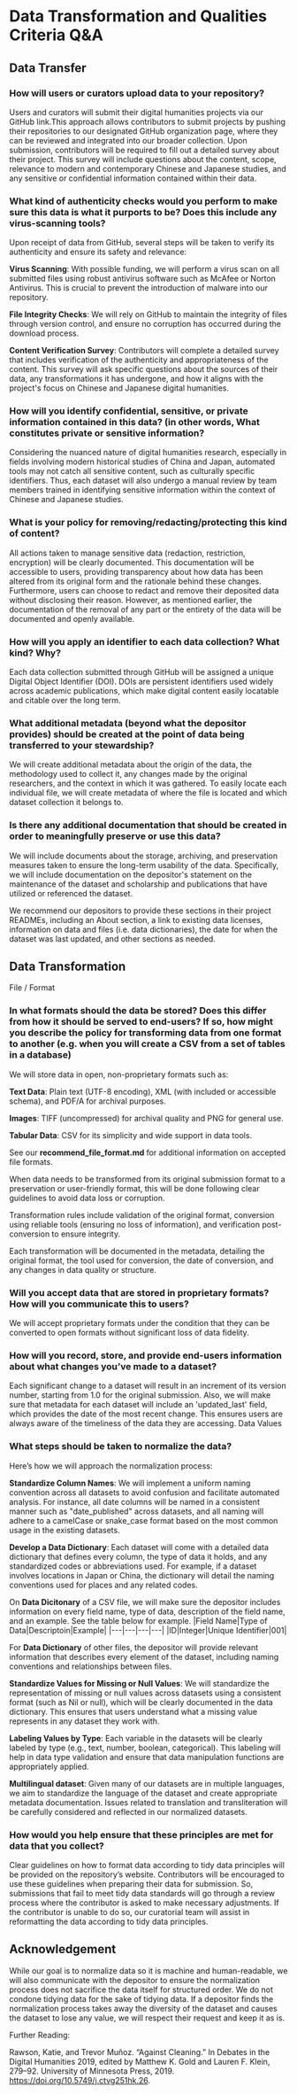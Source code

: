 # Data Transformation and Qualities Criteria Q&A

## Data Transfer

### How will users or curators upload data to your repository? 

Users and curators will submit their digital humanities projects via our GitHub link.This approach allows contributors to submit projects by pushing their repositories to our designated GitHub organization page, where they can be reviewed and integrated into our broader collection. Upon submission, contributors will be required to fill out a detailed survey about their project. This survey will include questions about the content, scope, relevance to modern and contemporary Chinese and Japanese studies, and any sensitive or confidential information contained within their data. 

### What kind of authenticity checks would you perform to make sure this data is what it purports to be? Does this include any virus-scanning tools?

Upon receipt of data from GitHub, several steps will be taken to verify its authenticity and ensure its safety and relevance:

__Virus Scanning__: With possible funding, we will perform a virus scan on all submitted files using robust antivirus software such as McAfee or Norton Antivirus. This is crucial to prevent the introduction of malware into our repository.

__File Integrity Checks__: We will rely on GitHub to maintain the integrity of files through version control, and ensure no 
corruption has occurred during the download process.

__Content Verification Survey__: Contributors will complete a detailed survey that includes verification of the authenticity and appropriateness of the content. This survey will ask specific questions about the sources of their data, any transformations it has undergone, and how it aligns with the project's focus on Chinese and Japanese digital humanities.

### How will you identify confidential, sensitive, or private information contained in this data? (in other words, What constitutes private or sensitive information? 

Considering the nuanced nature of digital humanities research, especially in fields involving modern historical studies of China and Japan, automated tools may not catch all sensitive content, such as culturally specific identifiers. Thus, each dataset will also undergo a manual review by team members trained in identifying sensitive information within the context of Chinese and Japanese studies.

### What is your policy for removing/redacting/protecting this kind of content?

All actions taken to manage sensitive data (redaction, restriction, encryption) will be clearly documented. This documentation will be accessible to users, providing transparency about how data has been altered from its original form and the rationale behind these changes. Furthermore, users can choose to redact and remove their deposited data without disclosing their reason. However, as mentioned earlier, the documentation of the removal of any part or the entirety of the data will be documented and openly available. 

### How will you apply an identifier to each data collection? What kind? Why?

Each data collection submitted through GitHub will be assigned a unique Digital Object Identifier (DOI). DOIs are persistent identifiers used widely across academic publications, which make digital content easily locatable and citable over the long term. 

### What additional metadata (beyond what the depositor provides) should be created at the point of data being transferred to your stewardship?

We will create additional metadata about the origin of the data, the methodology used to collect it, any changes made by the original researchers, and the context in which it was gathered. To easily locate each individual file, we will create metadata of where the file is located and which dataset collection it belongs to. 

### Is there any additional documentation that should be created in order to meaningfully preserve or use this data?

We will include documents about the storage, archiving, and preservation measures taken to ensure the long-term usability of the data. Specifically, we will include documentation on the depositor's statement on the maintenance of the dataset and scholarship and publications that have utilized or referenced the dataset. 

We recommend our depositors to provide these sections in their project READMEs, including an About section, a link to existing data licenses, information on data and files (i.e. data dictionaries), the date for when the dataset was last updated, and other sections as needed. 

## Data Transformation

File / Format

### In what formats should the data be stored? Does this differ from how it should be served to end-users? If so, how might you describe the policy for transforming data from one format to another (e.g. when you will create a CSV from a set of tables in a database)

We will store data in open, non-proprietary formats such as:

__Text Data__: Plain text (UTF-8 encoding), XML (with included or accessible schema), and PDF/A for archival purposes.

__Images__: TIFF (uncompressed) for archival quality and PNG for general use.

__Tabular Data__: CSV for its simplicity and wide support in data tools.

See our __recommend_file_format.md__ for additional information on accepted file formats. 

When data needs to be transformed from its original submission format to a preservation or user-friendly format, this will be done following clear guidelines to avoid data loss or corruption.

Transformation rules include validation of the original format, conversion using reliable tools (ensuring no loss of information), and verification post-conversion to ensure integrity.

Each transformation will be documented in the metadata, detailing the original format, the tool used for conversion, the date of conversion, and any changes in data quality or structure.

### Will you accept data that are stored in proprietary formats? How will you communicate this to users?

We will accept proprietary formats under the condition that they can be converted to open formats without significant loss of data fidelity.

### How will you record, store, and provide end-users information about what changes you’ve made to a dataset? 

Each significant change to a dataset will result in an increment of its version number, starting from 1.0 for the original submission. Also, we will make sure that metadata for each dataset will include an 'updated_last' field, which provides the date of the most recent change. This ensures users are always aware of the timeliness of the data they are accessing.
Data Values

### What steps should be taken to normalize the data? 

Here’s how we will approach the normalization process:

__Standardize Column Names__: We will implement a uniform naming convention across all datasets to avoid confusion and facilitate automated analysis. For instance, all date columns will be named in a consistent manner such as "date_published" across datasets, and all naming will adhere to a camelCase or snake_case format based on the most common usage in the existing datasets.

__Develop a Data Dictionary__: Each dataset will come with a detailed data dictionary that defines every column, the type of data it holds, and any standardized codes or abbreviations used. For example, if a dataset involves locations in Japan or China, the dictionary will detail the naming conventions used for places and any related codes.

  On __Data Dicitonary__ of a CSV file, we will make sure the depositor includes information on every field name, type of data, description of the field name, and an example. See the table below for example.
|Field Name|Type of Data|Descriptoin|Example|
|---|---|---|---|
|ID|Integer|Unique Identifier|001|

For __Data Dictionary__ of other files, the depositor will provide relevant information that describes every element of the dataset, including naming conventions and relationships between files.

__Standardize Values for Missing or Null Values__: We will standardize the representation of missing or null values across datasets using a consistent format (such as Nil or null), which will be clearly documented in the data dictionary. This ensures that users understand what a missing value represents in any dataset they work with.

__Labeling Values by Type__: Each variable in the datasets will be clearly labeled by type (e.g., text, number, boolean, categorical). This labeling will help in data type validation and ensure that data manipulation functions are appropriately applied.

__Multilingual dataset__: Given many of our datasets are in multiple languages, we aim to standardize the language of the dataset and create appropriate metadata documentation. Issues related to translation and transliteration will be carefully considered and reflected in our normalized datasets. 

### How would you help ensure that these principles are met for data that you collect?

Clear guidelines on how to format data according to tidy data principles will be provided on the repository’s website. Contributors will be encouraged to use these guidelines when preparing their data for submission. So, submissions that fail to meet tidy data standards will go through a review process where the contributor is asked to make necessary adjustments. If the contributor is unable to do so, our curatorial team will assist in reformatting the data according to tidy data principles.

## Acknowledgement

While our goal is to normalize data so it is machine and human-readable, we will also communicate with the depositor to ensure the normalization process does not sacrifice the data itself for structured order. We do not condone tidying data for the sake of tidying data. If a depositor finds the normalization process takes away the diversity of the dataset and causes the dataset to lose any value, we will respect their request and keep it as is. 

Further Reading: 

Rawson, Katie, and Trevor Muñoz. “Against Cleaning.” In Debates in the Digital Humanities 2019, edited by Matthew K. Gold and Lauren F. Klein, 279–92. University of Minnesota Press, 2019. https://doi.org/10.5749/j.ctvg251hk.26.
